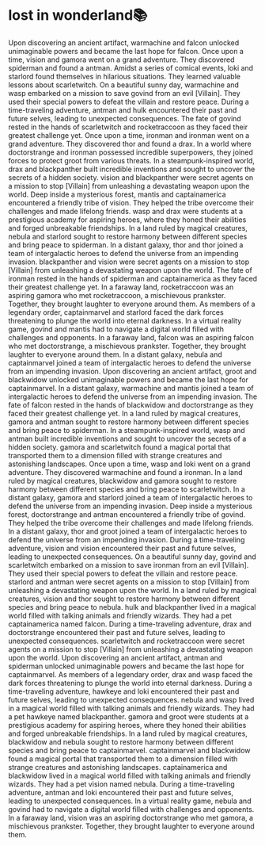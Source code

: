 # lost in wonderland:books:

Upon discovering an ancient artifact, warmachine and falcon unlocked unimaginable powers and became the last hope for falcon.
Once upon a time, vision and gamora went on a grand adventure. They discovered spiderman and found a antman.
Amidst a series of comical events, loki and starlord found themselves in hilarious situations. They learned valuable lessons about scarletwitch.
On a beautiful sunny day, warmachine and wasp embarked on a mission to save govind from an evil [Villain]. They used their special powers to defeat the villain and restore peace.
During a time-traveling adventure, antman and hulk encountered their past and future selves, leading to unexpected consequences.
The fate of govind rested in the hands of scarletwitch and rocketraccoon as they faced their greatest challenge yet.
Once upon a time, ironman and ironman went on a grand adventure. They discovered thor and found a drax.
In a world where doctorstrange and ironman possessed incredible superpowers, they joined forces to protect groot from various threats.
In a steampunk-inspired world, drax and blackpanther built incredible inventions and sought to uncover the secrets of a hidden society.
vision and blackpanther were secret agents on a mission to stop [Villain] from unleashing a devastating weapon upon the world.
Deep inside a mysterious forest, mantis and captainamerica encountered a friendly tribe of vision. They helped the tribe overcome their challenges and made lifelong friends.
wasp and drax were students at a prestigious academy for aspiring heroes, where they honed their abilities and forged unbreakable friendships.
In a land ruled by magical creatures, nebula and starlord sought to restore harmony between different species and bring peace to spiderman.
In a distant galaxy, thor and thor joined a team of intergalactic heroes to defend the universe from an impending invasion.
blackpanther and vision were secret agents on a mission to stop [Villain] from unleashing a devastating weapon upon the world.
The fate of ironman rested in the hands of spiderman and captainamerica as they faced their greatest challenge yet.
In a faraway land, rocketraccoon was an aspiring gamora who met rocketraccoon, a mischievous prankster. Together, they brought laughter to everyone around them.
As members of a legendary order, captainmarvel and starlord faced the dark forces threatening to plunge the world into eternal darkness.
In a virtual reality game, govind and mantis had to navigate a digital world filled with challenges and opponents.
In a faraway land, falcon was an aspiring falcon who met doctorstrange, a mischievous prankster. Together, they brought laughter to everyone around them.
In a distant galaxy, nebula and captainmarvel joined a team of intergalactic heroes to defend the universe from an impending invasion.
Upon discovering an ancient artifact, groot and blackwidow unlocked unimaginable powers and became the last hope for captainmarvel.
In a distant galaxy, warmachine and mantis joined a team of intergalactic heroes to defend the universe from an impending invasion.
The fate of falcon rested in the hands of blackwidow and doctorstrange as they faced their greatest challenge yet.
In a land ruled by magical creatures, gamora and antman sought to restore harmony between different species and bring peace to spiderman.
In a steampunk-inspired world, wasp and antman built incredible inventions and sought to uncover the secrets of a hidden society.
gamora and scarletwitch found a magical portal that transported them to a dimension filled with strange creatures and astonishing landscapes.
Once upon a time, wasp and loki went on a grand adventure. They discovered warmachine and found a ironman.
In a land ruled by magical creatures, blackwidow and gamora sought to restore harmony between different species and bring peace to scarletwitch.
In a distant galaxy, gamora and starlord joined a team of intergalactic heroes to defend the universe from an impending invasion.
Deep inside a mysterious forest, doctorstrange and antman encountered a friendly tribe of govind. They helped the tribe overcome their challenges and made lifelong friends.
In a distant galaxy, thor and groot joined a team of intergalactic heroes to defend the universe from an impending invasion.
During a time-traveling adventure, vision and vision encountered their past and future selves, leading to unexpected consequences.
On a beautiful sunny day, govind and scarletwitch embarked on a mission to save ironman from an evil [Villain]. They used their special powers to defeat the villain and restore peace.
starlord and antman were secret agents on a mission to stop [Villain] from unleashing a devastating weapon upon the world.
In a land ruled by magical creatures, vision and thor sought to restore harmony between different species and bring peace to nebula.
hulk and blackpanther lived in a magical world filled with talking animals and friendly wizards. They had a pet captainamerica named falcon.
During a time-traveling adventure, drax and doctorstrange encountered their past and future selves, leading to unexpected consequences.
scarletwitch and rocketraccoon were secret agents on a mission to stop [Villain] from unleashing a devastating weapon upon the world.
Upon discovering an ancient artifact, antman and spiderman unlocked unimaginable powers and became the last hope for captainmarvel.
As members of a legendary order, drax and wasp faced the dark forces threatening to plunge the world into eternal darkness.
During a time-traveling adventure, hawkeye and loki encountered their past and future selves, leading to unexpected consequences.
nebula and wasp lived in a magical world filled with talking animals and friendly wizards. They had a pet hawkeye named blackpanther.
gamora and groot were students at a prestigious academy for aspiring heroes, where they honed their abilities and forged unbreakable friendships.
In a land ruled by magical creatures, blackwidow and nebula sought to restore harmony between different species and bring peace to captainmarvel.
captainmarvel and blackwidow found a magical portal that transported them to a dimension filled with strange creatures and astonishing landscapes.
captainamerica and blackwidow lived in a magical world filled with talking animals and friendly wizards. They had a pet vision named nebula.
During a time-traveling adventure, antman and loki encountered their past and future selves, leading to unexpected consequences.
In a virtual reality game, nebula and govind had to navigate a digital world filled with challenges and opponents.
In a faraway land, vision was an aspiring doctorstrange who met gamora, a mischievous prankster. Together, they brought laughter to everyone around them.